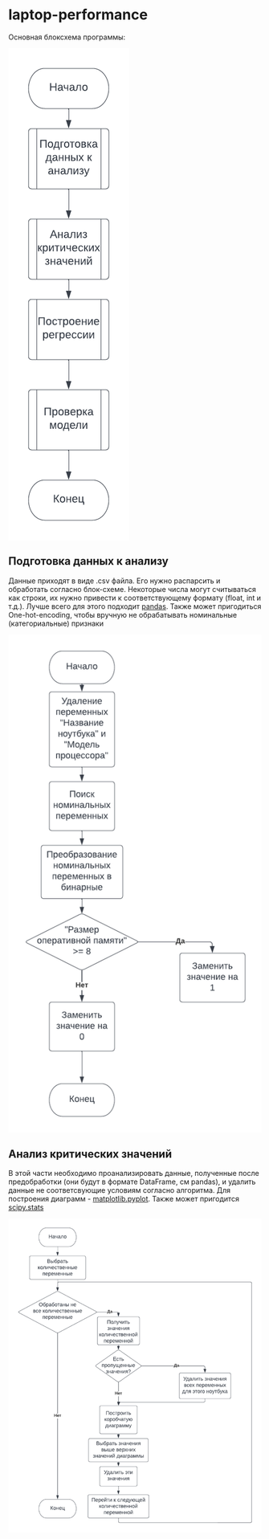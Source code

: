 # laptop-performance

Основная блоксхема программы:


<img src="flow-charts/main.png" alt="База" title="База" align="center">

## Подготовка данных к анализу


Данные приходят в виде .csv файла. Его нужно распарсить и обработать согласно блок-схеме. Некоторые числа могут считываться как строки, их нужно привести к соответствующему формату (float, int и т.д.). Лучше всего для этого подходит [pandas](https://pandas.pydata.org/docs/). Также может пригодиться One-hot-encoding, чтобы вручную не обрабатывать номинальные (категориальные) признаки


<img src="flow-charts/preprocessing.png" alt="Предобработка" title="Предобработка" align="center">


## Анализ критических значений


В этой части необходимо проанализировать данные, полученные после предобработки (они будут в формате DataFrame, см pandas), и удалить данные не соответсвующие условиям согласно алгоритма. Для построения диаграмм - [matplotlib.pyplot](https://matplotlib.org/stable/api/_as_gen/matplotlib.pyplot.boxplot.html). Также может пригодится [scipy.stats](https://docs.scipy.org/doc/scipy/reference/stats.html)



<img src="flow-charts/critical-values.png" alt="Критические значения" title="Критические значения" align="center">


## 
